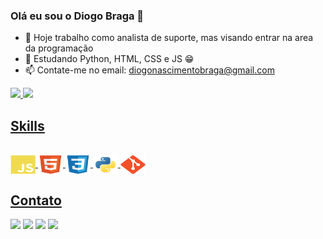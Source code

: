 ### Olá eu sou o Diogo Braga 👋

- 🔭 Hoje trabalho como analista de suporte, mas visando entrar na area da programação
- 🌱 Estudando Python, HTML, CSS e JS 😁
- 📫 Contate-me no email: diogonascimentobraga@gmail.com




<div>
  <a href="https://github.com/diogobraganascimento">
  <img height="180em" src="https://github-readme-stats.vercel.app/api?username=diogobraganascimento&show_icons=true&theme=dark&include_all_commits=true&count_private=true"/>
  <img height="180em" src="https://github-readme-stats.vercel.app/api/top-langs/?username=diogobraganascimento&layout=compact&langs_count=7&theme=dark"/>
</div>
  
##  Skills  
<div style="display: inline_block"><br>
  <img align="center" alt="Diogo-Js" height="30" width="40" src="https://raw.githubusercontent.com/devicons/devicon/master/icons/javascript/javascript-plain.svg">  
  <img align="center" alt="Diogo-HTML" height="30" width="40" src="https://raw.githubusercontent.com/devicons/devicon/master/icons/html5/html5-original.svg">
  <img align="center" alt="Diogo-CSS" height="30" width="40" src="https://raw.githubusercontent.com/devicons/devicon/master/icons/css3/css3-original.svg">
  <img align="center" alt="Diogo-Python" height="30" width="40" src="https://raw.githubusercontent.com/devicons/devicon/master/icons/python/python-original.svg">
  <img align="center" alt="Diogo-Python" height="30" width="40" src="https://raw.githubusercontent.com/devicons/devicon/master/icons/git/git-original.svg">
</div>
  
## Contato
  
<div>
 <a href="https://instagram.com/diogonascimentobraga" target="_blank"><img src="https://img.shields.io/badge/-Instagram-%23E4405F?style=for-the-badge&logo=instagram&logoColor=white" target="_blank"></a>
 <a href="https://discord.gg/diogonascimento#7589" target="_blank"><img src="https://img.shields.io/badge/Discord-7289DA?style=for-the-badge&logo=discord&logoColor=white" target="_blank"></a> 
  <a href = "mailto:diogonascimentobraga@gmail.com"><img src="https://img.shields.io/badge/-Gmail-%23333?style=for-the-badge&logo=gmail&logoColor=white" target="_blank"></a>
  <a href="https://www.linkedin.com/in/diogo-nascimento-98a277b2" target="_blank"><img src="https://img.shields.io/badge/-LinkedIn-%230077B5?style=for-the-badge&logo=linkedin&logoColor=white" target="_blank"></a> 
</div>
